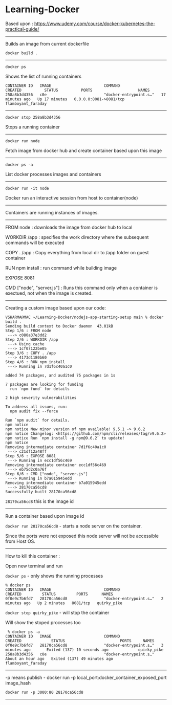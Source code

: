 # Learning-Docker
Based upon : https://www.udemy.com/course/docker-kubernetes-the-practical-guide/

---

Builds an image from current dockerfile

`docker build .`

---

`docker ps`

Shows the list of running containers

```
CONTAINER ID   IMAGE                       COMMAND                  CREATED          STATUS          PORTS                    NAMES
258a8b3d4356   c0e                         "docker-entrypoint.s…"   17 minutes ago   Up 17 minutes   0.0.0.0:8081->8081/tcp   flamboyant_faraday
```

---

`docker stop 258a8b3d4356`

Stops a running container

---

`docker run node`

Fetch image from docker hub and create container based upon this image

---

`docker ps -a`

List docker processes images and containers

---

`docker run -it node`

Docker run an interactive session from host to container(node)

---

Containers are running instances of images.

---

FROM node : downloads the image from docker hub to local

WORKDIR /app : specifies the work directory where the subsequent commands will be executed

COPY . /app : Copy everything from local dir to /app folder on guest container

RUN npm install : run command while building image

EXPOSE 8081

CMD ["node", "server.js"] : Runs this command only when a container is exectued, not when the image is created.

---

Creating a custom image based upon our code:

```
VSHARMA@MAC ~/Learning-Docker/nodejs-app-starting-setup main % docker build .          
Sending build context to Docker daemon  43.01kB
Step 1/6 : FROM node
 ---> c080a37e3dd2
Step 2/6 : WORKDIR /app
 ---> Using cache
 ---> 1cf07122be05
Step 3/6 : COPY . /app
 ---> 4173d1180b60
Step 4/6 : RUN npm install
 ---> Running in 7d1f6c40a1c0

added 74 packages, and audited 75 packages in 1s

7 packages are looking for funding
  run `npm fund` for details

2 high severity vulnerabilities

To address all issues, run:
  npm audit fix --force

Run `npm audit` for details.
npm notice 
npm notice New minor version of npm available! 9.5.1 -> 9.6.2
npm notice Changelog: <https://github.com/npm/cli/releases/tag/v9.6.2>
npm notice Run `npm install -g npm@9.6.2` to update!
npm notice 
Removing intermediate container 7d1f6c40a1c0
 ---> c21df12a48ff
Step 5/6 : EXPOSE 8081
 ---> Running in ecc1df56c469
Removing intermediate container ecc1df56c469
 ---> eb75d2c0a76f
Step 6/6 : CMD ["node", "server.js"]
 ---> Running in b7a015945edd
Removing intermediate container b7a015945edd
 ---> 28170ca56cd8
Successfully built 28170ca56cd8
```

`28170ca56cd8` this is the image id

---

Run a container based upon image id

`docker run 28170ca56cd8` - starts a node server on the container.

Since the ports were not exposed this node server will not be accessible from Host OS.

---

How to kill this container :

Open new terminal and run

`docker ps` - only shows the running processes

```
% docker ps              
CONTAINER ID   IMAGE                       COMMAND                  CREATED         STATUS         PORTS      NAMES
0f0e9c7b6fd7   28170ca56cd8                "docker-entrypoint.s…"   2 minutes ago   Up 2 minutes   8081/tcp   quirky_pike
```


`docker stop quirky_pike` - will stop the container


Will show the stoped processes too
```
 % docker ps -a           
CONTAINER ID   IMAGE                       COMMAND                  CREATED             STATUS                        PORTS     NAMES
0f0e9c7b6fd7   28170ca56cd8                "docker-entrypoint.s…"   3 minutes ago       Exited (137) 10 seconds ago             quirky_pike
258a8b3d4356   c0e                         "docker-entrypoint.s…"   About an hour ago   Exited (137) 49 minutes ago             flamboyant_faraday
```

---

-p means publish - docker run -p local_port:docker_container_exposed_port image_hash

`docker run -p 3000:80 28170ca56cd8`

---